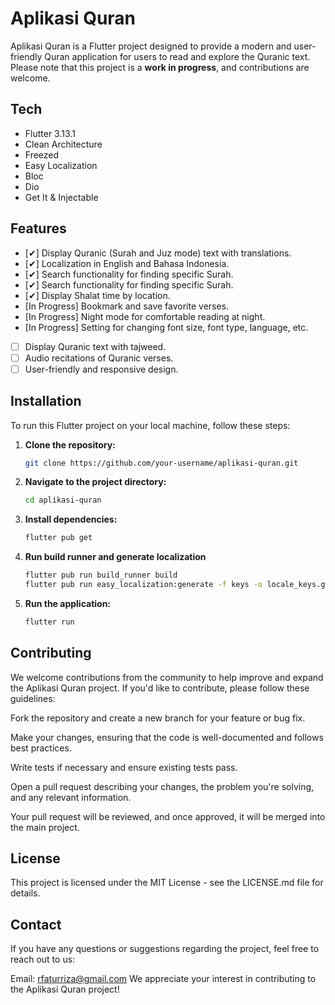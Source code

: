 # Aplikasi Quran

Aplikasi Quran is a Flutter project designed to provide a modern and user-friendly Quran application for users to read and explore the Quranic text. Please note that this project is a **work in progress**, and contributions are welcome.

## Tech
- Flutter 3.13.1
- Clean Architecture
- Freezed
- Easy Localization
- Bloc
- Dio
- Get It & Injectable

## Features
- [✔] Display Quranic (Surah and Juz mode) text with translations.
- [✔] Localization in English and Bahasa Indonesia.
- [✔] Search functionality for finding specific Surah.
- [✔] Search functionality for finding specific Surah.
- [✔] Display Shalat time by location.
- [In Progress] Bookmark and save favorite verses.
- [In Progress] Night mode for comfortable reading at night.
- [In Progress] Setting for changing font size, font type, language, etc.
- [ ] Display Quranic text with tajweed.
- [ ] Audio recitations of Quranic verses.
- [ ] User-friendly and responsive design.

## Installation
To run this Flutter project on your local machine, follow these steps:

1. **Clone the repository:**

   ```bash
   git clone https://github.com/your-username/aplikasi-quran.git

2. **Navigate to the project directory:**

   ```bash
   cd aplikasi-quran

3. **Install dependencies:**

    ```bash
    flutter pub get

3. **Run build runner and generate localization**

    ```bash
    flutter pub run build_runner build
    flutter pub run easy_localization:generate -f keys -o locale_keys.g.dart --source-dir assets/translations

4. **Run the application:**

    ```bash
    flutter run
    
## Contributing
We welcome contributions from the community to help improve and expand the Aplikasi Quran project. If you'd like to contribute, please follow these guidelines:

Fork the repository and create a new branch for your feature or bug fix.

Make your changes, ensuring that the code is well-documented and follows best practices.

Write tests if necessary and ensure existing tests pass.

Open a pull request describing your changes, the problem you're solving, and any relevant information.

Your pull request will be reviewed, and once approved, it will be merged into the main project.

## License
This project is licensed under the MIT License - see the LICENSE.md file for details.

## Contact
If you have any questions or suggestions regarding the project, feel free to reach out to us:

Email: rfaturriza@gmail.com
We appreciate your interest in contributing to the Aplikasi Quran project!
